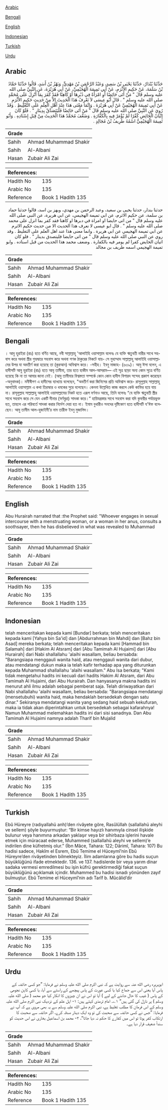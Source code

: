 [Arabic](#arabic)

[Bengali](#bengali)

[English](#english)

[Indonesian](#indonesian)

[Turkish](#turkish)

[Urdu](#urdu)

## Arabic


<div dir="rtl" lang="ar" style={{fontSize:'larger',backgroundColor:'#f8f9fa',padding:20}}>
حَدَّثَنَا بُنْدَارٌ، حَدَّثَنَا يَحْيَى بْنُ سَعِيدٍ، وَعَبْدُ الرَّحْمَنِ بْنُ مَهْدِيٍّ، وَبَهْزُ بْنُ أَسَدٍ، قَالُوا حَدَّثَنَا حَمَّادُ بْنُ سَلَمَةَ، عَنْ حَكِيمٍ الأَثْرَمِ، عَنْ أَبِي تَمِيمَةَ الْهُجَيْمِيِّ، عَنْ أَبِي هُرَيْرَةَ، عَنِ النَّبِيِّ صلى الله عليه وسلم قَالَ ‏"‏ مَنْ أَتَى حَائِضًا أَوِ امْرَأَةً فِي دُبُرِهَا أَوْ كَاهِنًا فَقَدْ كَفَرَ بِمَا أُنْزِلَ عَلَى مُحَمَّدٍ صلى الله عليه وسلم ‏"‏ ‏.‏ قَالَ أَبُو عِيسَى لاَ نَعْرِفُ هَذَا الْحَدِيثَ إِلاَّ مِنْ حَدِيثِ حَكِيمٍ الأَثْرَمِ عَنْ أَبِي تَمِيمَةَ الْهُجَيْمِيِّ عَنْ أَبِي هُرَيْرَةَ ‏.‏ وَإِنَّمَا مَعْنَى هَذَا عِنْدَ أَهْلِ الْعِلْمِ عَلَى التَّغْلِيظِ ‏.‏ وَقَدْ رُوِيَ عَنِ النَّبِيِّ صلى الله عليه وسلم قَالَ ‏"‏ مَنْ أَتَى حَائِضًا فَلْيَتَصَدَّقْ بِدِينَارٍ ‏"‏ ‏.‏ فَلَوْ كَانَ إِتْيَانُ الْحَائِضِ كُفْرًا لَمْ يُؤْمَرْ فِيهِ بِالْكَفَّارَةِ ‏.‏ وَضَعَّفَ مُحَمَّدٌ هَذَا الْحَدِيثَ مِنْ قِبَلِ إِسْنَادِهِ ‏.‏ وَأَبُو تَمِيمَةَ الْهُجَيْمِيُّ اسْمُهُ طَرِيفُ بْنُ مُجَالِدٍ ‏.‏
</div>
<div style={{backgroundColor:'#f8f9fa',padding:20, marginBottom: 10}}><table> <thead> <tr> <th>Grade</th> <th></th> </tr> </thead> <tbody> <tr><td>Sahih</td><td>Ahmad Muhammad Shakir</td></tr><tr><td>Sahih</td><td>Al-Albani</td></tr><tr><td>Hasan</td><td>Zubair Ali Zai</td></tr></tbody></table><table> <thead> <tr> <th>References:</th> <th></th> </tr> </thead> <tbody><tr><td>Hadith No</td><td>135</td></tr><tr><td>Arabic No</td><td>135</td></tr><tr><td>Reference</td><td>Book 1 Hadith 135</td></tr></tbody></table></div>


<div dir="rtl" lang="ar" style={{fontSize:'larger',backgroundColor:'#f8f9fa',padding:20}}>
حدثنا بندار، حدثنا يحيى بن سعيد، وعبد الرحمن بن مهدي، وبهز بن اسد، قالوا حدثنا حماد بن سلمة، عن حكيم الاثرم، عن ابي تميمة الهجيمي، عن ابي هريرة، عن النبي صلى الله عليه وسلم قال " من اتى حايضا او امراة في دبرها او كاهنا فقد كفر بما انزل على محمد صلى الله عليه وسلم " . قال ابو عيسى لا نعرف هذا الحديث الا من حديث حكيم الاثرم عن ابي تميمة الهجيمي عن ابي هريرة . وانما معنى هذا عند اهل العلم على التغليظ . وقد روي عن النبي صلى الله عليه وسلم قال " من اتى حايضا فليتصدق بدينار " . فلو كان اتيان الحايض كفرا لم يومر فيه بالكفارة . وضعف محمد هذا الحديث من قبل اسناده . وابو تميمة الهجيمي اسمه طريف بن مجالد
</div>
<div style={{backgroundColor:'#f8f9fa',padding:20, marginBottom: 10}}><table> <thead> <tr> <th>Grade</th> <th></th> </tr> </thead> <tbody> <tr><td>Sahih</td><td>Ahmad Muhammad Shakir</td></tr><tr><td>Sahih</td><td>Al-Albani</td></tr><tr><td>Hasan</td><td>Zubair Ali Zai</td></tr></tbody></table><table> <thead> <tr> <th>References:</th> <th></th> </tr> </thead> <tbody><tr><td>Hadith No</td><td>135</td></tr><tr><td>Arabic No</td><td>135</td></tr><tr><td>Reference</td><td>Book 1 Hadith 135</td></tr></tbody></table></div>

## Bengali


<div dir="ltr" lang="bn" style={{fontSize:'larger',backgroundColor:'#f8f9fa',padding:20}}>
। আবু হুরাইরা (রাঃ) হতে বর্ণিত আছে, নবী সাল্লাল্লাহু 'আলাইহি ওয়াসাল্লাম বলেনঃ যে ব্যক্তি ঋতুবতী নারীর সাথে সহবাস করে অথবা স্ত্রীর গুহ্যদ্বারে সহবাস করে অথবা গণক ঠাকুরের নিকটে যায়- সে মুহাম্মাদ সাল্লাল্লাহু আলাইহি ওয়াসাল্লামের উপর যা অবতীর্ণ করা হয়েছে তা (কুরআন) অবিশ্বাস করে। -সহীহ। ইবনু মাজাহ- (৬৩৯)। আবু ঈসা বলেন, এ হাদীসটি আবু হুরাইরা (রাঃ) হতে আবৃ তামীমা, তার হতে হাকীম আল-আসরাম— এই সূত্র ছাড়া অন্য কোন সূত্রে বর্ণিত হয়েছে কি না তা আমার জানা নেই। (আবু তামীমার বিশ্বস্ততা সম্পর্কে কোন কোন হাদীস বিশারদ সন্দেহ প্রকাশ করেছেন -অনুবাদক)। মনীষীগণ এ হাদীসের ব্যাখ্যায় বলেছেন, "অবতীর্ণ করা জিনিসের প্রতি অবিশ্বাস করে- রাসূলুল্লাহ সাল্লাল্লাহু আলাইহি ওয়াসাল্লাম এ কথা তিরস্কার ও ধমকের সুরে বলেছেন। কেননা উল্লেখিত কাজ করলে কেউ কাফির হয়ে যায় না। রাসূলুল্লাহ সাল্লাল্লাহু আলাইহি ওয়াসাল্লামের নিকট হতে এরূপ বর্ণনাও আছে, তিনি বলেনঃ “যে ব্যক্তি ঋতুবতী স্ত্রীর সাথে সহবাস করে সে যেন একটি দীনার (স্বর্ণমুদ্রা) সাদকা করে।” হায়িযগ্রস্তার সাথে সহবাস করা যদি কুফরীর পর্যায়ভুক্ত হত, তাহলে এর পরিবর্তে সাদকা করার নির্দেশ দেয়া হত না। ইমাম বুখারীও সনদের দৃষ্টিকোণ হতে হাদীসটি য'ঈফ বলেছেন। আবু তামীম আল-হুজাইমী’র নাম তারীফ ইবনু মুজালিদ।
</div>
<div style={{backgroundColor:'#f8f9fa',padding:20, marginBottom: 10}}><table> <thead> <tr> <th>Grade</th> <th></th> </tr> </thead> <tbody> <tr><td>Sahih</td><td>Ahmad Muhammad Shakir</td></tr><tr><td>Sahih</td><td>Al-Albani</td></tr><tr><td>Hasan</td><td>Zubair Ali Zai</td></tr></tbody></table><table> <thead> <tr> <th>References:</th> <th></th> </tr> </thead> <tbody><tr><td>Hadith No</td><td>135</td></tr><tr><td>Arabic No</td><td>135</td></tr><tr><td>Reference</td><td>Book 1 Hadith 135</td></tr></tbody></table></div>

## English


<div dir="ltr" lang="en" style={{fontSize:'larger',backgroundColor:'#f8f9fa',padding:20}}>
Abu Hurairah narrated that :the Prophet said: "Whoever engages in sexual intercourse with a menstruating woman, or a woman in her anus, consults a soothsayer, then he has disbelieved in what was revealed to Muhammad
</div>
<div style={{backgroundColor:'#f8f9fa',padding:20, marginBottom: 10}}><table> <thead> <tr> <th>Grade</th> <th></th> </tr> </thead> <tbody> <tr><td>Sahih</td><td>Ahmad Muhammad Shakir</td></tr><tr><td>Sahih</td><td>Al-Albani</td></tr><tr><td>Hasan</td><td>Zubair Ali Zai</td></tr></tbody></table><table> <thead> <tr> <th>References:</th> <th></th> </tr> </thead> <tbody><tr><td>Hadith No</td><td>135</td></tr><tr><td>Arabic No</td><td>135</td></tr><tr><td>Reference</td><td>Book 1 Hadith 135</td></tr></tbody></table></div>

## Indonesian


<div dir="ltr" lang="id" style={{fontSize:'larger',backgroundColor:'#f8f9fa',padding:20}}>
telah menceritakan kepada kami [Bundar] berkata; telah menceritakan kepada kami [Yahya bin Sa'id] dan [Abdurrahman bin Mahdi] dan [Bahz bin Asad] mereka berkata; telah menceritakan kepada kami [Hammad bin Salamah] dari [Hakim Al Atsram] dari [Abu Tamimah Al Hujaimi] dari [Abu Hurairah] dari Nabi shallallahu 'alaihi wasallam, beliau bersabda: "Barangsiapa menggauli wanita haid, atau menggauli wanita dari dubur, atau mendatangi dukun maka ia telah kafir terhadap apa yang diturunkan kepada Muhammad shallallahu 'alaihi wasallam." Abu Isa berkata; "Kami tidak mengetahui hadits ini kecuali dari hadits Hakim Al Atsram, dari Abu Tamimah Al Hujaimi, dari Abu Hurairah. Dan hanyasanya makna hadits ini menurut ahli ilmu adalah sebagai pemberat saja. Telah diriwayatkan dari Nabi shallallahu 'alaihi wasallam, beliau bersabda: "Barangsiapa mendatangi (mensetubuhi) wanita haid, maka hendaklah bersedekah dengan satu dinar." Sekiranya mendatangi wanita yang sedang haid sebuah kekufuran, maka ia tidak akan diperintahkan untuk bersedekah sebagai kafarahnya! Namun Muhammad melemahkan hadits ini dari sisi sanadnya. Dan Abu Tamimah Al Hujaimi namnya adalah Tharif bin Mujalid
</div>
<div style={{backgroundColor:'#f8f9fa',padding:20, marginBottom: 10}}><table> <thead> <tr> <th>Grade</th> <th></th> </tr> </thead> <tbody> <tr><td>Sahih</td><td>Ahmad Muhammad Shakir</td></tr><tr><td>Sahih</td><td>Al-Albani</td></tr><tr><td>Hasan</td><td>Zubair Ali Zai</td></tr></tbody></table><table> <thead> <tr> <th>References:</th> <th></th> </tr> </thead> <tbody><tr><td>Hadith No</td><td>135</td></tr><tr><td>Arabic No</td><td>135</td></tr><tr><td>Reference</td><td>Book 1 Hadith 135</td></tr></tbody></table></div>

## Turkish


<div dir="ltr" lang="tr" style={{fontSize:'larger',backgroundColor:'#f8f9fa',padding:20}}>
Ebû Hüreyre (radıyallahü anh)’den rivâyete göre, Rasûlüllah (sallallahü aleyhi ve sellem) şöyle buyurmuştur: “Bir kimse hayızlı hanımıyla cinsel ilişkide bulunur veya hanımına arkadan yaklaşır veya bir sihirbaza işlerini havale etmek için müracaat ederse, Muhammed (sallallahü aleyhi ve sellem)’e indirilen dine küfretmiş olur.” (İbn Mâce, Tahara: 122; Dârimî, Tahara: 107) Bu hadisi sadece, Hakîm el Esrem, Ebû Temime el Hüceymî’nin Ebû Hüreyre’den rivâyetinden bilmekteyiz. İlim adamlarına göre bu hadis suçun büyüklüğünü ifade etmektedir. 136. ve 137. hadislerde bir veya yarım dinar sadaka vermesi emredilmesi bu işin küfrü gerektirmediği fakat suçun büyüklüğünü açıklamak içindir. Muhammed bu hadisi isnadı yönünden zayıf bulmuştur. Ebû Temime el Hüceymî’nin adı Tarîf b. Mûcâlid’dir
</div>
<div style={{backgroundColor:'#f8f9fa',padding:20, marginBottom: 10}}><table> <thead> <tr> <th>Grade</th> <th></th> </tr> </thead> <tbody> <tr><td>Sahih</td><td>Ahmad Muhammad Shakir</td></tr><tr><td>Sahih</td><td>Al-Albani</td></tr><tr><td>Hasan</td><td>Zubair Ali Zai</td></tr></tbody></table><table> <thead> <tr> <th>References:</th> <th></th> </tr> </thead> <tbody><tr><td>Hadith No</td><td>135</td></tr><tr><td>Arabic No</td><td>135</td></tr><tr><td>Reference</td><td>Book 1 Hadith 135</td></tr></tbody></table></div>

## Urdu


<div dir="rtl" lang="ur" style={{fontSize:'larger',backgroundColor:'#f8f9fa',padding:20}}>
ابوہریرہ رضی الله عنہ سے روایت ہے کہ نبی اکرم صلی الله علیہ وسلم نے فرمایا: ”جو کسی حائضہ کے پاس آیا یعنی اس سے جماع کیا یا کسی عورت کے پاس پیچھے کے راستے سے آیا، یا کسی کاہن نجومی کے پاس ( غیب کا حال جاننے کے لیے ) آیا تو اس نے ان چیزوں کا انکار کیا جو محمد ( صلی الله علیہ وسلم ) پر نازل کی گئی ہیں“ ۱؎۔ امام ترمذی کہتے ہیں: ۱- اہل علم کے نزدیک نبی اکرم صلی الله علیہ وسلم کے اس فرمان کا مطلب تغلیظ ہے، نبی اکرم صلی الله علیہ وسلم سے یہ بھی مروی ہے کہ آپ نے فرمایا: ”جس نے کسی حائضہ سے صحبت کی تو وہ ایک دینار صدقہ کرے، اگر حائضہ سے صحبت کا ارتکاب کفر ہوتا تو اس میں کفارے کا حکم نہ دیا جاتا“، ۲- محمد بن اسماعیل بخاری نے اس حدیث کو سنداً ضعیف قرار دیا ہے۔
</div>
<div style={{backgroundColor:'#f8f9fa',padding:20, marginBottom: 10}}><table> <thead> <tr> <th>Grade</th> <th></th> </tr> </thead> <tbody> <tr><td>Sahih</td><td>Ahmad Muhammad Shakir</td></tr><tr><td>Sahih</td><td>Al-Albani</td></tr><tr><td>Hasan</td><td>Zubair Ali Zai</td></tr></tbody></table><table> <thead> <tr> <th>References:</th> <th></th> </tr> </thead> <tbody><tr><td>Hadith No</td><td>135</td></tr><tr><td>Arabic No</td><td>135</td></tr><tr><td>Reference</td><td>Book 1 Hadith 135</td></tr></tbody></table></div>